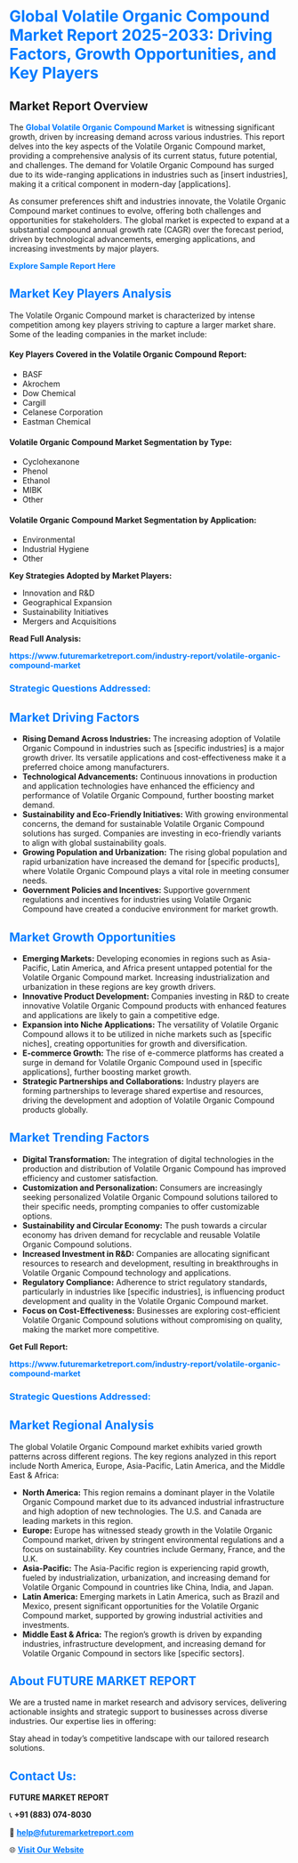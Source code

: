 <h1 style="color: #007BFF;">Global Volatile Organic Compound Market Report 2025-2033: Driving Factors, Growth Opportunities, and Key Players</h1>

<section id="overview">
<h2>Market Report Overview</h2>
<p>The <a href="https://www.futuremarketreport.com/industry-report/volatile-organic-compound-market" style="color: #007BFF; text-decoration: none;"><strong>Global Volatile Organic Compound Market</strong></a> is witnessing significant growth, driven by increasing demand across various industries. This report delves into the key aspects of the Volatile Organic Compound market, providing a comprehensive analysis of its current status, future potential, and challenges. The demand for Volatile Organic Compound has surged due to its wide-ranging applications in industries such as [insert industries], making it a critical component in modern-day [applications].</p>
<p>As consumer preferences shift and industries innovate, the Volatile Organic Compound market continues to evolve, offering both challenges and opportunities for stakeholders. The global market is expected to expand at a substantial compound annual growth rate (CAGR) over the forecast period, driven by technological advancements, emerging applications, and increasing investments by major players.</p>
</section>

<section id="overview">
<p><a href="https://www.futuremarketreport.com/request-sample/reportId=93134" style="color: #007BFF; text-decoration: none;"><strong>Explore Sample Report Here</strong></a></p>
</section>

<section id="key-players">
<h2 style="color: #007BFF;">Market Key Players Analysis</h2>
<p>The Volatile Organic Compound market is characterized by intense competition among key players striving to capture a larger market share. Some of the leading companies in the market include:</p>
<h4>Key Players Covered in the Volatile Organic Compound Report:</h4>
<ul><li>BASF</li><li>Akrochem</li><li>Dow Chemical</li><li>Cargill</li><li>Celanese Corporation</li><li>Eastman Chemical</li></ul>
<h4>Volatile Organic Compound Market Segmentation by Type:</h4>
<ul><li>Cyclohexanone</li><li>Phenol</li><li>Ethanol</li><li>MIBK</li><li>Other</li></ul>

<h4>Volatile Organic Compound Market Segmentation by Application:</h4>
<ul><li>Environmental</li><li>Industrial Hygiene</li><li>Other</li></ul>
<p><strong>Key Strategies Adopted by Market Players:</strong></p>
<ul>
<li>Innovation and R&D</li>
<li>Geographical Expansion</li>
<li>Sustainability Initiatives</li>
<li>Mergers and Acquisitions</li>
</ul>
</section>

<section>
<p><strong>Read Full Analysis: </strong></p><a href="https://www.futuremarketreport.com/industry-report/volatile-organic-compound-market" style="color: #007BFF; text-decoration: none;"><strong>https://www.futuremarketreport.com/industry-report/volatile-organic-compound-market</strong></a>
<h3 style="color: #007BFF;">Strategic Questions Addressed:</h3>
</section>

<section id="driving-factors">
<h2 style="color: #007BFF;">Market Driving Factors</h2>
<ul>
<li><strong>Rising Demand Across Industries:</strong> The increasing adoption of Volatile Organic Compound in industries such as [specific industries] is a major growth driver. Its versatile applications and cost-effectiveness make it a preferred choice among manufacturers.</li>
<li><strong>Technological Advancements:</strong> Continuous innovations in production and application technologies have enhanced the efficiency and performance of Volatile Organic Compound, further boosting market demand.</li>
<li><strong>Sustainability and Eco-Friendly Initiatives:</strong> With growing environmental concerns, the demand for sustainable Volatile Organic Compound solutions has surged. Companies are investing in eco-friendly variants to align with global sustainability goals.</li>
<li><strong>Growing Population and Urbanization:</strong> The rising global population and rapid urbanization have increased the demand for [specific products], where Volatile Organic Compound plays a vital role in meeting consumer needs.</li>
<li><strong>Government Policies and Incentives:</strong> Supportive government regulations and incentives for industries using Volatile Organic Compound have created a conducive environment for market growth.</li>
</ul>
</section>

<section id="growth-opportunities">
<h2 style="color: #007BFF;">Market Growth Opportunities</h2>
<ul>
<li><strong>Emerging Markets:</strong> Developing economies in regions such as Asia-Pacific, Latin America, and Africa present untapped potential for the Volatile Organic Compound market. Increasing industrialization and urbanization in these regions are key growth drivers.</li>
<li><strong>Innovative Product Development:</strong> Companies investing in R&D to create innovative Volatile Organic Compound products with enhanced features and applications are likely to gain a competitive edge.</li>
<li><strong>Expansion into Niche Applications:</strong> The versatility of Volatile Organic Compound allows it to be utilized in niche markets such as [specific niches], creating opportunities for growth and diversification.</li>
<li><strong>E-commerce Growth:</strong> The rise of e-commerce platforms has created a surge in demand for Volatile Organic Compound used in [specific applications], further boosting market growth.</li>
<li><strong>Strategic Partnerships and Collaborations:</strong> Industry players are forming partnerships to leverage shared expertise and resources, driving the development and adoption of Volatile Organic Compound products globally.</li>
</ul>
</section>

<section id="trending-factors">
<h2 style="color: #007BFF;">Market Trending Factors</h2>
<ul>
<li><strong>Digital Transformation:</strong> The integration of digital technologies in the production and distribution of Volatile Organic Compound has improved efficiency and customer satisfaction.</li>
<li><strong>Customization and Personalization:</strong> Consumers are increasingly seeking personalized Volatile Organic Compound solutions tailored to their specific needs, prompting companies to offer customizable options.</li>
<li><strong>Sustainability and Circular Economy:</strong> The push towards a circular economy has driven demand for recyclable and reusable Volatile Organic Compound solutions.</li>
<li><strong>Increased Investment in R&D:</strong> Companies are allocating significant resources to research and development, resulting in breakthroughs in Volatile Organic Compound technology and applications.</li>
<li><strong>Regulatory Compliance:</strong> Adherence to strict regulatory standards, particularly in industries like [specific industries], is influencing product development and quality in the Volatile Organic Compound market.</li>
<li><strong>Focus on Cost-Effectiveness:</strong> Businesses are exploring cost-efficient Volatile Organic Compound solutions without compromising on quality, making the market more competitive.</li>
</ul>
</section>

<section>
<p><strong>Get Full Report: </strong></p><a href="https://www.futuremarketreport.com/industry-report/volatile-organic-compound-market" style="color: #007BFF; text-decoration: none;"><strong>https://www.futuremarketreport.com/industry-report/volatile-organic-compound-market</strong></a>
<h3 style="color: #007BFF;">Strategic Questions Addressed:</h3>
</section>


<section id="regional-analysis">
<h2 style="color: #007BFF;">Market Regional Analysis</h2>
<p>The global Volatile Organic Compound market exhibits varied growth patterns across different regions. The key regions analyzed in this report include North America, Europe, Asia-Pacific, Latin America, and the Middle East & Africa:</p>
<ul>
<li><strong>North America:</strong> This region remains a dominant player in the Volatile Organic Compound market due to its advanced industrial infrastructure and high adoption of new technologies. The U.S. and Canada are leading markets in this region.</li>
<li><strong>Europe:</strong> Europe has witnessed steady growth in the Volatile Organic Compound market, driven by stringent environmental regulations and a focus on sustainability. Key countries include Germany, France, and the U.K.</li>
<li><strong>Asia-Pacific:</strong> The Asia-Pacific region is experiencing rapid growth, fueled by industrialization, urbanization, and increasing demand for Volatile Organic Compound in countries like China, India, and Japan.</li>
<li><strong>Latin America:</strong> Emerging markets in Latin America, such as Brazil and Mexico, present significant opportunities for the Volatile Organic Compound market, supported by growing industrial activities and investments.</li>
<li><strong>Middle East & Africa:</strong> The region’s growth is driven by expanding industries, infrastructure development, and increasing demand for Volatile Organic Compound in sectors like [specific sectors].</li>
</ul>
</section>

<footer>
<h2 style="color: #007BFF;">About FUTURE MARKET REPORT</h2>
<p>We are a trusted name in market research and advisory services, delivering actionable insights and strategic support to businesses across diverse industries. Our expertise lies in offering:</p>

<p>Stay ahead in today’s competitive landscape with our tailored research solutions.</p>

<h2 style="color: #007BFF;">Contact Us:</h2>
<p><strong>FUTURE MARKET REPORT</strong></p>
<p>📞 <strong>+91 (883) 074-8030</strong></p>
<p>📧 <strong><a href="mailto:help@futuremarketreport.com" style="color: #007BFF;">help@futuremarketreport.com</a></strong></p>
<p>🌐 <strong><a href="https://www.futuremarketreport.com/" style="color: #007BFF;">Visit Our Website</a></strong></p>
</footer>